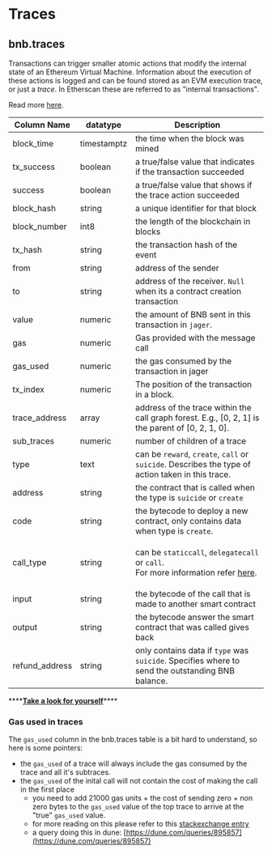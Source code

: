 # Traces

## bnb.traces

Transactions can trigger smaller atomic actions that modify the internal state of an Ethereum Virtual Machine. Information about the execution of these actions is logged and can be found stored as an EVM execution trace, or just a _trace_. In Etherscan these are referred to as "internal transactions".

Read more [here](https://medium.com/chainalysis/ethereum-traces-not-transactions-3f0533d26aa).

| **Column Name** | **datatype** | **Description**                                                                                                                                                                                                                               |
| --------------- | ------------ | --------------------------------------------------------------------------------------------------------------------------------------------------------------------------------------------------------------------------------------------- |
| block\_time     | timestamptz  | the time when the block was mined                                                                                                                                                                                                             |
| tx\_success     | boolean      | a true/false value that indicates if the transaction succeeded                                                                                                                                                                                |
| success         | boolean      | a true/false value that shows if the trace action succeeded                                                                                                                                                                                   |
| block\_hash     | string       | a unique identifier for that block                                                                                                                                                                                                            |
| block\_number   | int8         | the length of the blockchain in blocks                                                                                                                                                                                                        |
| tx\_hash        | string       | the transaction hash of the event                                                                                                                                                                                                             |
| from            | string       | address of the sender                                                                                                                                                                                                                         |
| to              | string       | address of the receiver. `Null` when its a contract creation transaction                                                                                                                                                                      |
| value           | numeric      | the amount of BNB sent in this transaction in `jager`.                                                                                                                                                                                        |
| gas             | numeric      | Gas provided with the message call                                                                                                                                                                                                            |
| gas\_used       | numeric      | the gas consumed by the transaction in jager                                                                                                                                                                                                  |
| tx\_index       | numeric      | The position of the transaction in a block.                                                                                                                                                                                                   |
| trace\_address  | array        | address of the trace within the call graph forest. E.g., \[0, 2, 1] is the parent of \[0, 2, 1, 0].                                                                                                                                           |
| sub\_traces     | numeric      | number of children of a trace                                                                                                                                                                                                                 |
| type            | text         | can be `reward`, `create`, `call` or `suicide`. Describes the type of action taken in this trace.                                                                                                                                             |
| address         | string       | the contract that is called when the type is `suicide` or `create`                                                                                                                                                                            |
| code            | string       | the bytecode to deploy a new contract, only contains data when type is `create`.                                                                                                                                                              |
| call\_type      | string       | <p>can be <code>staticcall</code>, <code>delegatecall</code> or <code>call</code>.<br>For more information refer <a href="https://medium.com/coinmonks/delegatecall-calling-another-contract-function-in-solidity-b579f804178c">here</a>.</p> |
| input           | string       | the bytecode of the call that is made to another smart contract                                                                                                                                                                               |
| output          | string       | the bytecode answer the smart contract that was called gives back                                                                                                                                                                             |
| refund\_address | string       | only contains data if `type` was `suicide`. Specifies where to send the outstanding BNB balance.                                                                                                                                              |

\*\*\*\*[**Take a look for yourself**](https://dune.xyz/queries/38730)\*\*\*\*

### Gas used in traces

The `gas_used` column in the bnb.traces table is a bit hard to understand, so here is some pointers:

* the `gas_used` of a trace will always include the gas consumed by the trace and all it's subtraces.
* the `gas_used` of the inital call will not contain the cost of making the call in the first place
  * you need to add 21000 gas units + the cost of sending zero + non zero bytes to the `gas_used` value of the top trace to arrive at the "true" `gas_used` value.
  * for more reading on this please refer to this [stackexchange entry](https://ethereum.stackexchange.com/questions/31443/what-do-the-response-values-of-a-parity-trace-transaction-call-actually-repres)
  * a query doing this in dune: [https://dune.com/queries/895857](https://dune.com/queries/895857)
